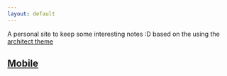 ```yaml
---
layout: default
---
```



A personal site to keep some interesting notes :D based on the using the [architect theme](https://github.com/pages-themes/architect)

## [Mobile](/mobile/mobile.html)

